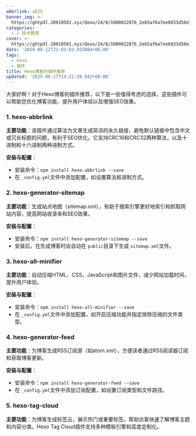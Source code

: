 ```yaml
---
abbrlink: a825
banner_img: >-
  https://ghtpdl.20010501.xyz/Qexo/24/8/1000022876_2eb5af6a7ee0d33d58e167a4e09a7f80.jpg
categories:
  - - 技术教程
cover: >-
  https://ghtpdl.20010501.xyz/Qexo/24/8/1000022876_2eb5af6a7ee0d33d58e167a4e09a7f80.jpg
date: '2024-08-12T21:03:02.455084+08:00'
tags:
  - hexo
  - 插件
title: Hexo博客的插件推荐
updated: '2025-08-17T14:21:39.942+08:00'
---
```

大家好啊！对于Hexo博客的插件推荐，以下是一些值得考虑的选择，这些插件可以帮助您优化博客功能、提升用户体验以及增强SEO效果。

### 1. hexo-abbrlink

**主要功能**：该插件通过算法为文章生成简洁的永久链接，避免默认链接中包含中文或冗长标题的问题，有利于SEO优化。它支持CRC16和CRC32两种算法，以及十进制和十六进制两种进制方式。

**安装与配置**：

- 安装命令：`npm install hexo-abbrlink --save`
- 在 `_config.yml`文件中添加配置，如设置算法和进制方式。

### 2. hexo-generator-sitemap

**主要功能**：生成站点地图（sitemap.xml），有助于搜索引擎更好地索引和抓取网站内容，提高网站收录率和SEO效果。

**安装与配置**：

- 安装命令：`npm install hexo-generator-sitemap --save`
- 安装后，在生成博客时会自动在 `public`目录下生成 `sitemap.xml`文件。

### 3. hexo-all-minifier

**主要功能**：自动压缩HTML、CSS、JavaScript和图片文件，减少网站加载时间，提升用户体验。

**安装与配置**：

- 安装命令：`npm install hexo-all-minifier --save`
- 在 `_config.yml`文件中添加配置，如开启压缩功能并指定排除压缩的文件类型。

### 4. hexo-generator-feed

**主要功能**：为博客生成RSS订阅源（如atom.xml），方便读者通过RSS阅读器订阅和获取博客更新。

**安装与配置**：

- 安装命令：`npm install hexo-generator-feed --save`
- 在 `_config.yml`文件中添加订阅配置，如设置订阅类型和文件路径。

### 5. hexo-tag-cloud

**主要功能**：为博客生成标签云，展示热门或重要标签，帮助访客快速了解博客主题和内容分类。Hexo Tag Cloud插件支持多种模板引擎和高度定制化。
